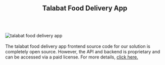 <h2 style="text-align:center">Talabat Food Delivery App</h2><br/><br/>

![talabat food delivery app](https://admin.ninjascode.com/wp-content/uploads/2025/repoImages/margaret/8.webp) <br/><br/>The talabat food delivery app frontend source code for our solution is completely open source. However, the API and backend is proprietary and can be accessed via a paid license. For more details, <a href="https://enatega.com/?utm_source=github&utm_medium=repo&utm_campaign=margaret-talabat-food-delivery-app" target="_blank">click here.</a>
